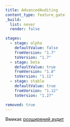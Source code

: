 ```yaml
---
title: AdvancedAuditing
content_type: feature_gate
_build:
  list: never
  render: false

stages:
  - stage: alpha 
    defaultValue: false
    fromVersion: "1.7"
    toVersion: "1.7"
  - stage: beta 
    defaultValue: true
    fromVersion: "1.8"
    toVersion: "1.11"    
  - stage: stable
    defaultValue: true
    fromVersion: "1.12"
    toVersion: "1.27"    

removed: true  
---
```

Вмикає [розширений аудит](/uk/docs/tasks/debug/debug-cluster/audit/#advanced-audit)
